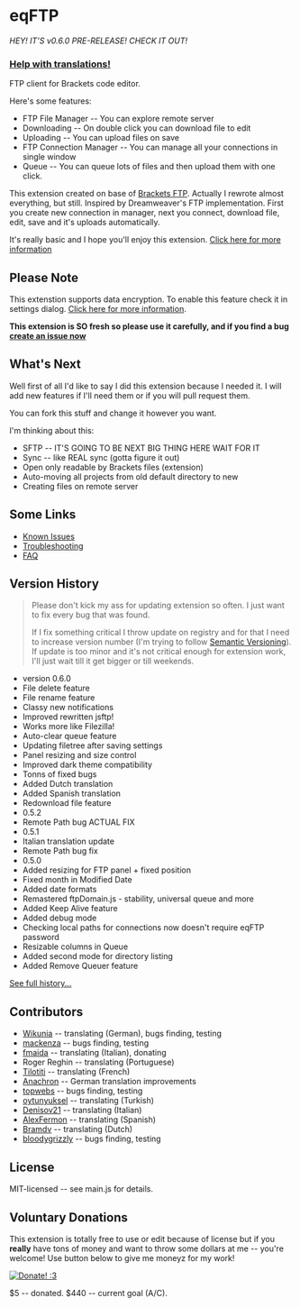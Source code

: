 eqFTP
=====

*HEY! IT'S v0.6.0 PRE-RELEASE! CHECK IT OUT!*

### [Help with translations!](https://github.com/Equals182/eqFTP/wiki/1.6-Frequently-Asked-Questions#how-can-i-translate-this-extension-to-language-of-my-people)

FTP client for Brackets code editor.

Here's some features:

* FTP File Manager -- You can explore remote server
* Downloading -- On double click you can download file to edit
* Uploading -- You can upload files on save
* FTP Connection Manager -- You can manage all your connections in single window
* Queue -- You can queue lots of files and then upload them with one click.

This extension created on base of [Brackets FTP](https://github.com/theproducer/brackets-ftp). Actually I rewrote almost everything, but still. 
Inspired by Dreamweaver's FTP implementation. First you create new connection in manager, next you connect, download file, edit, save and it's uploads automatically.

It's really basic and I hope you'll enjoy this extension. [Click here for more information](https://github.com/Equals182/eqFTP/wiki)

## Please Note

This extenstion supports data encryption. To enable this feature check it in settings dialog. [Click here for more information](https://github.com/Equals182/eqFTP/wiki/1.1.-Setting-Up#store-passwords-safely).

**This extension is SO fresh so please use it carefully, and if you find a bug [create an issue now](https://github.com/Equals182/eqFTP/issues/new)**

## What's Next

Well first of all I'd like to say I did this extension because I needed it. I will add new features if I'll need them or if you will pull request them.

You can fork this stuff and change it however you want.

I'm thinking about this:

* SFTP -- IT'S GOING TO BE NEXT BIG THING HERE WAIT FOR IT
* Sync -- like REAL sync (gotta figure it out)
* Open only readable by Brackets files (extension)
* Auto-moving all projects from old default directory to new
* Creating files on remote server

## Some Links

- [Known Issues](https://github.com/Equals182/eqFTP/issues?state=open)
- [Troubleshooting](https://github.com/Equals182/eqFTP/wiki/1.5-Troubleshooting)
- [FAQ](https://github.com/Equals182/eqFTP/wiki/1.6-Frequently-Asked-Questions)

## Version History

>Please don't kick my ass for updating extension so often. I just want to fix every bug that was found.
>
>If I fix something critical I throw update on registry and for that I need to increase version number (I'm trying to follow [Semantic Versioning](http://semver.org/)). If update is too minor and it's not critical enough for extension work, I'll just wait till it get bigger or till weekends.

* version 0.6.0
 * File delete feature
 * File rename feature
 * Classy new notifications
 * Improved rewritten jsftp!
 * Works more like Filezilla!
 * Auto-clear queue feature
 * Updating filetree after saving settings
 * Panel resizing and size control
 * Improved dark theme compatibility
 * Tonns of fixed bugs
 * Added Dutch translation
 * Added Spanish translation
 * Redownload file feature
* 0.5.2
 * Remote Path bug ACTUAL FIX
* 0.5.1
 * Italian translation update
 * Remote Path bug fix
* 0.5.0
 * Added resizing for FTP panel + fixed position
 * Fixed month in Modified Date
 * Added date formats
 * Remastered ftpDomain.js - stability, universal queue and more
 * Added Keep Alive feature
 * Added debug mode
 * Checking local paths for connections now doesn't require eqFTP password
 * Resizable columns in Queue
 * Added second mode for directory listing
 * Added Remove Queuer feature

[See full history...](https://github.com/Equals182/eqFTP/wiki/1.7-Version-History)

## Contributors

* [Wikunia](https://github.com/Wikunia) -- translating (German), bugs finding, testing
* [mackenza](https://github.com/mackenza) -- bugs finding, testing
* [fmaida](https://github.com/fmaida) -- translating (Italian), donating
* Roger Reghin -- translating (Portuguese)
* [Tilotiti](https://github.com/Tilotiti) -- translating (French)
* [Anachron](https://github.com/Anachron) -- German translation improvements
* [topwebs](https://github.com/topwebs) -- bugs finding, testing
* [oytunyuksel](https://github.com/oytunyuksel) -- translating (Turkish)
* [Denisov21](https://github.com/Denisov21) -- translating (Italian)
* [AlexFermon](https://github.com/fermongroup) -- translating (Spanish)
* [Bramdv](https://github.com/Bramdv) -- translating (Dutch)
* [bloodygrizzly](https://github.com/bloodygrizzly) -- bugs finding, testing

## License

MIT-licensed -- see main.js for details.

## Voluntary Donations

This extension is totally free to use or edit because of license but if you **really** have tons of money and want to throw some dollars at me -- you're welcome! Use button below to give me moneyz for my work!

[![Donate! :3](https://pp.vk.me/c617327/v617327212/806b/DPUcVE7PTRQ.jpg)](https://www.paypal.com/cgi-bin/webscr?cmd=_s-xclick&hosted_button_id=XNJ33D53AR9JJ)

$5 -- donated. $440 -- current goal (A/C).
